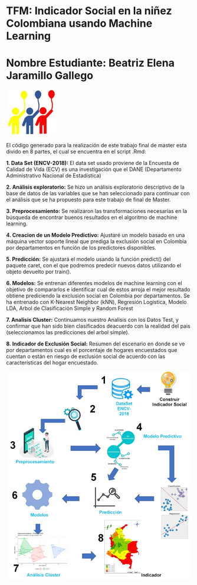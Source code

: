 # TFM: Indicador Social en la niñez Colombiana usando Machine Learning
# Nombre Estudiante: Beatriz Elena Jaramillo Gallego

![indicador](https://github.com/betitajara0812/TFM/blob/main/indicador.jpg)


El código generado para la realización de este trabajo final de master esta divido en 8 partes, el cual se encuentra en el script .Rmd:

__1. Data Set (ENCV-2018):__ El data set usado proviene de la Encuesta de Calidad de Vida (ECV) es una investigación que el DANE (Departamento Administrativo Nacional de Estadística) 

__2. Análisis exploratorio:__ Se hizo un análisis exploratorio descriptivo de la base de datos de las variables que se han seleccionado para continuar con el análisis que se ha propuesto para este trabajo de final de Master.

__3. Preprocesamiento:__ Se realizaron las transformaciones necesarias en la búsqueda de encontrar buenos resultados en el algoritmo de machine learning.

__4. Creacion de un Modelo Predictivo:__ Ajustaré un modelo basado en una máquina vector soporte lineal que prediga la exclusión social en Colombia por departamentos en función de los predictores disponibles.

__5. Predicción:__ Se ajustará el modelo usando la función predict() del paquete caret, con el que podremos predecir nuevos datos utilizando el objeto devuelto por train().

__6. Modelos:__ Se entrenan diferentes modelos de machine learning con el objetivo de compararlos e identificar cual de estos arroja el mejor resultado obtiene prediciendo la exclusión social en Colombia por departamentos. Se ha entrenado con K-Nearest Neighbor (kNN), Regresión Logistica, Modelo LDA, Arbol de Clasificación Simple y Random Forest

__7. Analisis Cluster:__ Continuamos nuestro Analisis con los Datos Test, y confirmar que han sido bien clasificados deacuerdo con la realidad del pais (seleccionamos las predicciones del arbol simple).

__8. Indicador de Exclusión Social:__ Resumen del escenario en donde se ve por departamentos cual es el porcentaje de hogares encuestados que cuentan o están en riesgo de exclusión social de acuerdo con las características del hogar encuestado.

![diagrama](https://github.com/betitajara0812/TFM/blob/main/diagrama.jpg)
